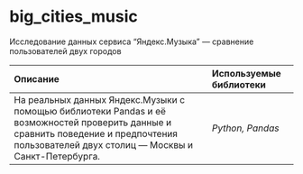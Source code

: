 # big_cities_music
 Исследование данных сервиса “Яндекс.Музыка” — сравнение пользователей двух городов

| Описание | Используемые библиотеки | 
| :---------------------- | :---------------------- |
| На реальных данных Яндекс.Музыки c помощью библиотеки Pandas и её возможностей проверить данные и сравнить поведение и предпочтения пользователей двух столиц — Москвы и Санкт-Петербурга.| *Python, Pandas*|
